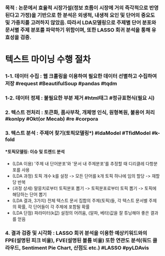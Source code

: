 ### 목적 : 논문에서 효율적 시장가설(정보 흐름이 시장에 거의 즉각적으로 반영된다고 가정)을 기반으로 한 분석은 외생적, 내생적 요인 및 단어의 중요도 및 가중치를 고려하지 않았음. 따라서 LDA모델링으로 주제별 단어 분포와 문서별 주제 분포를 파악하기 위함이며, 또한 LASSO 회귀 분석을 통해 유효성을 검증. 


# 텍스트 마이닝 수행 절차
### 1-1. 데이터 수집 : 웹 크롤링을 이용하여 필요한 데이터 선별하고 수집하여 저장 #request #BeautifulSoup #pandas #tqdm
### 1-2. 데이터 정제 : 불필요한 부분 제거 #html태그 #정규표현식(필요 시)
### 2. 텍스트 전처리 : 토큰화, 품사부착, 개체명 인식, 원형복원, 불용어 처리 #konlpy #Okt(or Mecab) #re #corpora 
### 3. 텍스트 분석 : 주제어 찾기(토픽모델링*) #ldaModel #TfidModel #k-fold
#### *토픽모델링: 이슈 및 트렌드 분석 
- (LDA 이용) '주제 내 단어분포'와 '문서 내 주제분포'를 추정할 때 디리클레 다항분포를 사용
- (LDA 과정) 토픽 개수 k를 설정 -> 모든 단어를 k개 토픽 하나에 임의 할당 -> 재할당 반복
- (과정 상세) 말뭉치로부터 토픽분포 뽑기 -> 토픽분포로부터 토픽 뽑기 -> 토픽에 해당하는 단어 뽑기
- (LDA 결과, 3가지) 전체 텍스트 문서 집합의 주제(토픽)들, 각 텍스트 문서별 주제의 확률, 각 단어들이 각 주제에 포함될 확률
- (LDA 단점) 파라미터(k값) 설정의 어려움, (알파, 베타)값을 잘 튜닝해야 좋은 결과를 얻음

### 4. 결과 검증 및 시각화 : LASSO 회귀 분석을 이용한 예상키워드와의 FPE(설명된 피크 비율), FVE(설명된 볼륨 비율) 또한 연관도 분석(워드 클라우드, Sentiment Pie Chart, 산점도 etc.) #LASSO #pyLDAvis

